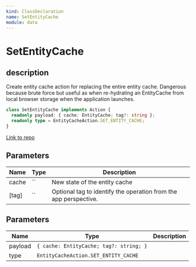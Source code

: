 ```yaml
---
kind: ClassDeclaration
name: SetEntityCache
module: data
---
```


# SetEntityCache

## description

Create entity cache action for replacing the entire entity cache.
Dangerous because brute force but useful as when re-hydrating an EntityCache
from local browser storage when the application launches.

```ts
class SetEntityCache implements Action {
  readonly payload: { cache: EntityCache; tag?: string };
  readonly type = EntityCacheAction.SET_ENTITY_CACHE;
}
```

[Link to repo](https://github.com/ngrx/platform/blob/master/modules/data/src/actions/entity-cache-action.ts#L108-L115)

## Parameters

| Name  | Type                                                                  | Description |
| ----- | --------------------------------------------------------------------- | ----------- |
| cache | `` | New state of the entity cache                                    |
| [tag] | `` | Optional tag to identify the operation from the app perspective. |

## Parameters

| Name    | Type                                    | Description |
| ------- | --------------------------------------- | ----------- |
| payload | `{ cache: EntityCache; tag?: string; }` |             |
| type    | `EntityCacheAction.SET_ENTITY_CACHE`    |             |
